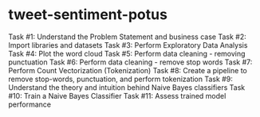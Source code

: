 # tweet-sentiment-potus
Task #1: Understand the Problem Statement and business case
Task #2: Import libraries and datasets
Task #3: Perform Exploratory Data Analysis
Task #4: Plot the word cloud
Task #5: Perform data cleaning - removing punctuation
Task #6: Perform data cleaning - remove stop words
Task #7: Perform Count Vectorization (Tokenization)
Task #8: Create a pipeline to remove stop-words, punctuation, and perform tokenization
Task #9: Understand the theory and intuition behind Naive Bayes classifiers
Task #10: Train a Naive Bayes Classifier
Task #11: Assess trained model performance

